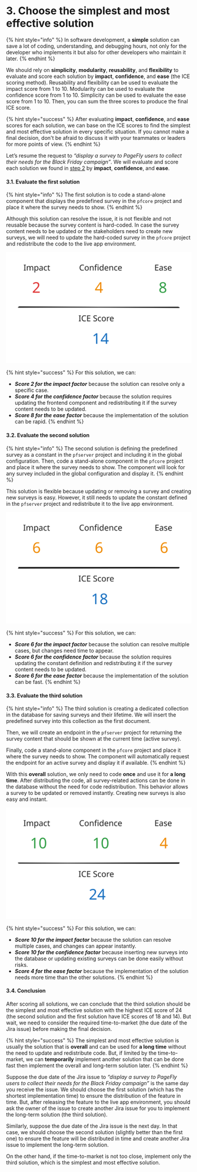 # 3. Choose the simplest and most effective solution

{% hint style="info" %}
In software development, a **simple** solution can save a lot of coding, understanding, and debugging hours, not only for the developer who implements it but also for other developers who maintain it later.
{% endhint %}

We should rely on **simplicity**, **modularity**, **reusability**, and **flexibility** to evaluate and score each solution by **impact**, **confidence**, and **ease** (the ICE scoring method). Reusability and flexibility can be used to evaluate the impact score from 1 to 10. Modularity can be used to evaluate the confidence score from 1 to 10. Simplicity can be used to evaluate the ease score from 1 to 10. Then, you can sum the three scores to produce the final ICE score.

{% hint style="success" %}
After evaluating **impact**, **confidence**, and **ease** scores for each solution, we can base on the ICE scores to find the simplest and most effective solution in every specific situation. If you cannot make a final decision, don't be afraid to discuss it with your teammates or leaders for more points of view.
{% endhint %}

Let’s resume the request to _“display a survey to PageFly users to collect their needs for the Black Friday campaign”_. We will evaluate and score each solution we found in [step 2](2.-find-at-least-two-solutions.md) by **impact**, **confidence**, and **ease**.

#### 3.1. Evaluate the first solution

{% hint style="info" %}
The first solution is to code a stand-alone component that displays the predefined survey in the `pfcore` project and place it where the survey needs to show.
{% endhint %}

Although this solution can resolve the issue, it is not flexible and not reusable because the survey content is hard-coded. In case the survey content needs to be updated or the stakeholders need to create new surveys, we will need to update the hard-coded survey in the `pfcore` project and redistribute the code to the live app environment.

<img src="../../../.gitbook/assets/file.excalidraw.svg" alt="" class="gitbook-drawing">

{% hint style="success" %}
For this solution, we can:

* &#x20;_**Score 2 for the impact factor**_ because the solution can resolve only a specific case.
* _**Score 4 for the confidence factor**_ because the solution requires updating the frontend component and redistributing it if the survey content needs to be updated.
* _**Score 8 for the ease factor**_ because the implementation of the solution can be rapid.
{% endhint %}

#### 3.2. Evaluate the second solution

{% hint style="info" %}
The second solution is defining the predefined survey as a constant in the `pfserver` project and including it in the global configuration. Then, code a stand-alone component in the `pfcore` project and place it where the survey needs to show. The component will look for any survey included in the global configuration and display it.
{% endhint %}

This solution is flexible because updating or removing a survey and creating new surveys is easy. However, it still needs to update the constant defined in the `pfserver` project and redistribute it to the live app environment.

<img src="../../../.gitbook/assets/file.excalidraw (1).svg" alt="" class="gitbook-drawing">

{% hint style="success" %}
For this solution, we can:

* _**Score 6 for the impact factor**_ because the solution can resolve multiple cases, but changes need time to appear.
* _**Score 6 for the confidence factor**_ because the solution requires updating the constant definition and redistributing it if the survey content needs to be updated.
* _**Score 6 for the ease factor**_ because the implementation of the solution can be fast.
{% endhint %}

#### 3.3. Evaluate the third solution

{% hint style="info" %}
The third solution is creating a dedicated collection in the database for saving surveys and their lifetime. We will insert the predefined survey into this collection as the first document.

Then, we will create an endpoint in the `pfserver` project for returning the survey content that should be shown at the current time (active survey).

Finally, code a stand-alone component in the `pfcore` project and place it where the survey needs to show. The component will automatically request the endpoint for an active survey and display it if available.
{% endhint %}

With this **overall** solution, we only need to code **once** and use it for **a long time**. After distributing the code, all survey-related actions can be done in the database without the need for code redistribution. This behavior allows a survey to be updated or removed instantly. Creating new surveys is also easy and instant.

<img src="../../../.gitbook/assets/file.excalidraw (2).svg" alt="" class="gitbook-drawing">

{% hint style="success" %}
For this solution, we can:

* _**Score 10 for the impact factor**_ because the solution can resolve multiple cases, and changes can appear instantly.
* _**Score 10 for the confidence factor**_ because inserting new surveys into the database or updating existing surveys can be done easily without risks.
* _**Score 4 for the ease factor**_ because the implementation of the solution needs more time than the other solutions.
{% endhint %}

#### 3.4. Conclusion

After scoring all solutions, we can conclude that the third solution should be the simplest and most effective solution with the highest ICE score of 24 (the second solution and the first solution have ICE scores of 18 and 14). But wait, we need to consider the required time-to-market (the due date of the Jira issue) before making the final decision.

{% hint style="success" %}
The simplest and most effective solution is usually the solution that is **overall** and can be used for **a long time** without the need to update and redistribute code. But, if limited by the time-to-market, we can **temporarily** implement another solution that can be done fast then implement the overall and long-term solution later.
{% endhint %}

Suppose the due date of the Jira issue to _“display a survey to PageFly users to collect their needs for the Black Friday campaign”_ is the same day you receive the issue. We should choose the first solution (which has the shortest implementation time) to ensure the distribution of the feature in time. But, after releasing the feature to the live app environment, you should ask the owner of the issue to create another Jira issue for you to implement the long-term solution (the third solution).

Similarly, suppose the due date of the Jira issue is the next day. In that case, we should choose the second solution (slightly better than the first one) to ensure the feature will be distributed in time and create another Jira issue to implement the long-term solution.

On the other hand, if the time-to-market is not too close, implement only the third solution, which is the simplest and most effective solution.
